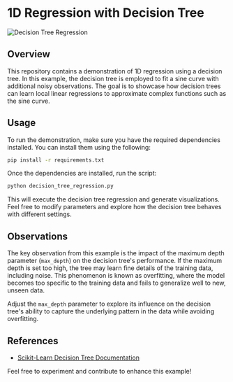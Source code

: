 # 1D Regression with Decision Tree

![Decision Tree Regression](image/sphx_glr_plot_tree_regression_001.png)

## Overview

This repository contains a demonstration of 1D regression using a decision tree. In this example, the decision tree is employed to fit a sine curve with additional noisy observations. The goal is to showcase how decision trees can learn local linear regressions to approximate complex functions such as the sine curve.

## Usage

To run the demonstration, make sure you have the required dependencies installed. You can install them using the following:

```bash
pip install -r requirements.txt
```

Once the dependencies are installed, run the script:

```bash
python decision_tree_regression.py
```

This will execute the decision tree regression and generate visualizations. Feel free to modify parameters and explore how the decision tree behaves with different settings.

## Observations

The key observation from this example is the impact of the maximum depth parameter (`max_depth`) on the decision tree's performance. If the maximum depth is set too high, the tree may learn fine details of the training data, including noise. This phenomenon is known as overfitting, where the model becomes too specific to the training data and fails to generalize well to new, unseen data.

Adjust the `max_depth` parameter to explore its influence on the decision tree's ability to capture the underlying pattern in the data while avoiding overfitting.

## References

- [Scikit-Learn Decision Tree Documentation](https://scikit-learn.org/stable/modules/tree.html#tree)

Feel free to experiment and contribute to enhance this example!